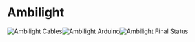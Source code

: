 # Ambilight

![Ambilight Cables][ambilight-wip-1]![Ambilight Arduino][ambilight-wip-2]![Ambilight Final Status][ambilight-final]

[ambilight-wip-1]: /img/ambilight/ambilight1.png "Logo Title Text 2"
[ambilight-wip-2]: /img/ambilight/ambilight2.png "Logo Title Text 2"
[ambilight-final]: /img/ambilight/ambilight3.png "Logo Title Text 2"